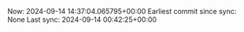 Now: 2024-09-14 14:37:04.065795+00:00 Earliest commit since sync: None Last sync: 2024-09-14 00:42:25+00:00
